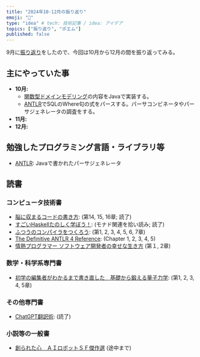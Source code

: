 ```yaml
---
title: "2024年10-12月の振り返り"
emoji: "🌊"
type: "idea" # tech: 技術記事 / idea: アイデア
topics: ["振り返り", "ポエム"]
published: false
---
```

9月に[振り返り](./926-2024-3q-retorspective)をしたので、今回は10月から12月の間を振り返ってみる。

## 主にやっていた事

* **10月:** 
    * [関数型ドメインモデリング](https://amzn.to/3BRjrqq)の内容をJavaで実装する。
    * [ANTLR](https://www.antlr.org/)でSQLのWhere句の式をパースする。パーサコンビネータやパーサジェネレータの調査をする。
* **11月:** 
* **12月:** 

## 勉強したプログラミング言語・ライブラリ等

* [ANTLR](https://www.antlr.org/): Javaで書かれたパーサジェネレータ

## 読書

### コンピュータ技術書

* [脳に収まるコードの書き方](https://amzn.to/4cPSxN6): (第14, 15, 16章; 読了)
* [すごいHaskellたのしく学ぼう！](https://amzn.to/40eTVpo): (モナド関連を拾い読み; 読了)
* [ふつうのコンパイラをつくろう](https://amzn.to/4dRr9xX): (第1, 2, 3, 4, 5, 6, 7章)
* [The Definitive ANTLR 4 Reference](https://amzn.to/40a8F8V): (Chapter 1, 2, 3, 4, 5)
* [情熱プログラマー ソフトウェア開発者の幸せな生き方](https://amzn.to/4hoOcTO) (第１, 2章)

### 数学・科学系専門書

* [初学の編集者がわかるまで書き直した　基礎から鍛える量子力学](https://amzn.to/3YdEdtd): (第1, 2, 3, 4, 5章)

### その他専門書

* [ChatGPT翻訳術](https://amzn.to/4h4hSFE): (読了)

### 小説等の一般書

* [創られた心　ＡＩロボットＳＦ傑作選](https://amzn.to/3XaDyGV) (途中まで)

